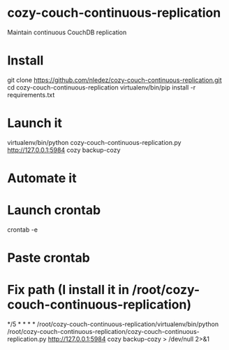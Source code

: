 # cozy-couch-continuous-replication
Maintain continuous CouchDB replication

# Install
git clone https://github.com/nledez/cozy-couch-continuous-replication.git
cd cozy-couch-continuous-replication
virtualenv/bin/pip install -r requirements.txt

# Launch it
virtualenv/bin/python cozy-couch-continuous-replication.py http://127.0.0.1:5984 cozy backup-cozy

# Automate it
# Launch crontab
crontab -e
# Paste crontab
# Fix path (I install it in /root/cozy-couch-continuous-replication)
*/5 *  *   *   *     /root/cozy-couch-continuous-replication/virtualenv/bin/python /root/cozy-couch-continuous-replication/cozy-couch-continuous-replication.py http://127.0.0.1:5984 cozy backup-cozy > /dev/null 2>&1
